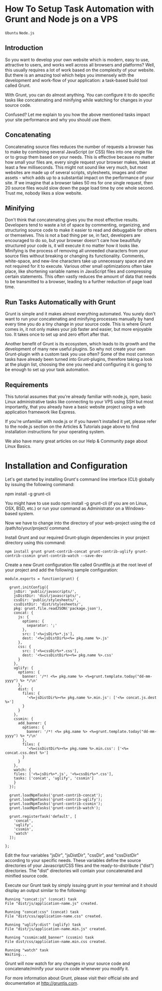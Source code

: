 # How To Setup Task Automation with Grunt and Node js on a VPS

```Ubuntu``` ```Node.js```

## Introduction


So you want to develop your own website which is modern, easy to use, attractive to users, and works well across all browsers and platforms? Well, this usually requires a lot of work based on the complexity of your website. But there is an amazing tool which helps you immensely with the development and work-flow of your application: a task-based build tool called Grunt.


With Grunt, you can do almost anything. You can configure it to do specific tasks like concatenating and minifying while watching for changes in your source code.


Confused? Let me explain to you how the above mentioned tasks impact your site performance and why you should use them.


## Concatenating


Concatenating source files reduces the number of requests a browser has to make by combining several JavaScript (or CSS) files into one single file or to group them based on your needs. This is effective because no matter how small your files are, every single request your browser makes, takes at least a few milliseconds. This might not sound like very much, but most websites are made up of several scripts, stylesheets, images and other assets - which adds up to a substantial impact on the performance of your site. If we imagine that a browser takes 50 ms for one single request, then 20 source files would slow down the page load time by one whole second. Trust me, nobody likes a slow website.


## Minifying


Don't think that concatenating gives you the most effective results. Developers tend to waste a lot of space by commenting, organizing, and structuring source code to make it easier to read and debuggable for others or themselves. This is not a bad thing per se, in fact, developers are encouraged to do so, but your browser doesn't care how beautifully structured your code is, it will execute it no matter how it looks like. Minifying is the process of removing all unneeded characters from your source files without breaking or changing its functionality. Comments, white-space, and new-line characters take up unnecessary space and are not required for it to execute. Various other small optimizations often take place, like shortening variable names in JavaScript files and compressing certain statements. This often vastly reduces the amount of data that needs to be transmitted to a browser, leading to a further reduction of page load time.


## Run Tasks Automatically with Grunt


Grunt is simple and it makes almost everything automated. You surely don't want to run your concatenating and minifying processes manually by hand every time you do a tiny change in your source code. This is where Grunt comes in, it not only makes your job faster and easier, but more enjoyable too. It takes once to set up and zero effort after that.


Another benefit of Grunt is its ecosystem, which leads to its growth and the development of many new useful plugins. So why not create your own Grunt-plugin with a custom task you use often? Some of the most common tasks have already been turned into Grunt-plugins, therefore taking a look at the plugin list, choosing the one you need and configuring it is going to be enough to set up your task automation.


## Requirements


This tutorial assumes that you're already familiar with node.js, npm, basic Linux administrative tasks like connecting to your VPS using SSH but most importantly, that you already have a basic website project using a web application framework like Express.


If you're unfamiliar with node.js or if you haven't installed it yet, please refer to the node.js section on the Articles & Tutorials page above to find installation instructions for your operating system.


We also have many great articles on our Help & Community page about Linux Basics.


# Installation and Configuration


Let's get started by installing Grunt's command line interface (CLI)
globally by issuing the following command:


npm install -g grunt-cli


You might have to use sudo npm install -g grunt-cli (if
you are on Linux, OSX, BSD, etc.) or run your command as Administrator
on a Windows-based system.


Now we have to change into the directory of your web-project using the cd /path/to/your/project/ command.


Install Grunt and our required Grunt-plugin dependencies in your project directory using this command:


```
npm install grunt grunt-contrib-concat grunt-contrib-uglify grunt-contrib-cssmin grunt-contrib-watch --save-dev
```


Create a new Grunt configuration file called Gruntfile.js at the
root level of your project and add the following sample configuration:


```
module.exports = function(grunt) {

  grunt.initConfig({
    jsDir: 'public/javascripts/',
    jsDistDir: 'dist/javascripts/',    
    cssDir: 'public/stylesheets/',
    cssDistDir: 'dist/stylesheets/',
    pkg: grunt.file.readJSON('package.json'),
    concat: {
      js: {
        options: {
          separator: ';'
        },
        src: ['<%=jsDir%>*.js'],
        dest: '<%=jsDistDir%><%= pkg.name %>.js'
      },
      css: {
        src: ['<%=cssDir%>*.css'],
        dest: '<%=cssDistDir%><%= pkg.name %>.css'
      }
    },
    uglify: {
      options: {
        banner: '/*! <%= pkg.name %> <%=grunt.template.today("dd-mm-yyyy") %> */\n'
      },
      dist: {
        files: {
          '<%=jsDistDir%><%= pkg.name %>.min.js': ['<%= concat.js.dest %>']
        }
      }
    },
    cssmin: {
      add_banner: {
        options: {
          banner: '/*! <%= pkg.name %> <%=grunt.template.today("dd-mm-yyyy") %> */\n'
        },
        files: {
          '<%=cssDistDir%><%= pkg.name %>.min.css': ['<%= concat.css.dest %>']
        }
      }
    },
    watch: {
    files: ['<%=jsDir%>*.js', '<%=cssDir%>*.css'],
    tasks: ['concat', 'uglify', 'cssmin']
    }
  });

  grunt.loadNpmTasks('grunt-contrib-concat');
  grunt.loadNpmTasks('grunt-contrib-uglify');
  grunt.loadNpmTasks('grunt-contrib-cssmin');
  grunt.loadNpmTasks('grunt-contrib-watch');

  grunt.registerTask('default', [
    'concat',
    'uglify',
    'cssmin',
    'watch'
  ]);
  
};

```


Edit the four variables "jsDir", "jsDistDir", "cssDir", and "cssDistDir" according to your specific needs. These variables define the source directories of your Javascript/CSS files and the ready-to-distribute ("dist") directories. The "dist" directories will contain your concatenated and minified source code.


Execute our Grunt task by simply issuing grunt in your terminal and it should display an output similar to the following:


```
Running "concat:js" (concat) task
File "dist/js/application-name.js" created.

Running "concat:css" (concat) task
File "dist/css/application-name.css" created.

Running "uglify:dist" (uglify) task
File "dist/js/application-name.min.js" created.

Running "cssmin:add_banner" (cssmin) task
File dist/css/application-name.min.css created.

Running "watch" task
Waiting...

```


Grunt will now watch for any changes in your source code and concatenate/minify your source code whenever you modify it.


For more information about Grunt, please visit their official site and documentation at http://gruntjs.com.


